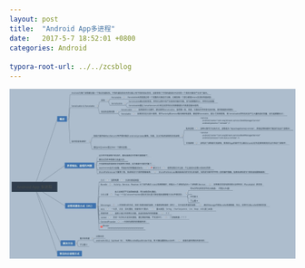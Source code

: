 ```yaml
---
layout: post
title:  "Android App多进程"
date:   2017-5-7 18:52:01 +0800
categories: Android

typora-root-url: ../../zcsblog
---
```


![img](/assets/Android/AndroidApp多进程.jpg)